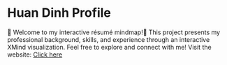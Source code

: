 # Huan Dinh Profile
👋 Welcome to my interactive résumé mindmap!👋
This project presents my professional background, skills, and experience through an interactive XMind visualization.
Feel free to explore and connect with me!
Visit the website: [Click here](https://dinhcaohuan117.github.io/profile/huan_dinh_profile.html)

